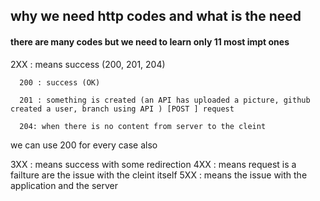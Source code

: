 ## why we need http codes and what is the need


#### there are many codes but we need to learn only 11 most impt ones

2XX : means success (200, 201, 204)

      200 : success (OK)
      
      201 : something is created (an API has uploaded a picture, github created a user, branch using API ) [POST ] request 
      
      204: when there is no content from server to the cleint

 we can use 200 for every case also 

 
3XX : means success with some redirection
4XX : means request is a failture are the issue with the cleint itself
5XX : means the issue with the application and the server 
